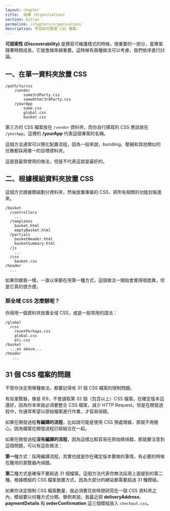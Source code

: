 ```yaml
---
layout: chapter
title:  結構 (Organisation)
section: Extras
permalink: /chapters/organisation/
description: 學習如何整理 CSS 檔案。
---
```


**可探索性 (Discoverability)** 是撰寫可維護樣式的時候，很重要的一部分，當專案隨著時間成長，它就會越來越重要。這時候有兩種做法可以考慮，我們依序進行討論。

## 一、在單一資料夾放置 CSS

	/path/to/css
	    /vendor
            some3rdParty.css
            someOther3rdParty.css
	    /yourApp
	        some.css
	        global.css
	        basket.css

第三方的 CSS 檔案放在 `/vendor` 資料夾，而你自行撰寫的 CSS 應該放在 `/yourApp`。這裡的 **/yourApp** 代表這個專案的名稱。

這個方法通常可以簡化配置流程，因為一般來說，bundling、壓縮和其他類似的任務都採用單一的目標資料夾。

這是我最常使用的做法，但是不代表這就是最好的。

## 二、根據模組資料夾放置 CSS

這個方式根據模組劃分資料夾，然後放置專屬的 CSS，把所有相關的功能封裝進來。

	/basket
      /controllers
        ...
      /templates
        basket.html
        emptyBasket.html
      /partials
        basketHeader.html
        basketSummary.html
      /js
        ...
      /css
        basket.css
	/header
	  ...

如果你跟我一樣，一直以來都在用第一種方式，這個做法一開始會覺得很詭異，但是它真的很方便。

### 那全域 CSS 怎麼辦呢？

你得用一個資料夾放置全域 CSS，或是一般常用的語法：

	/global
	  /css
        resetPerhaps.css
        global.css
        etc.css
	/basket
	  ...as above...
	/header
       ...

## 31 個 CSS 檔案的問題

不管你決定用哪種做法，都要記得有 31 個 CSS 檔案的限制問題。

有些瀏覽器，像是 IE9，不會讀取第 32 個（包含以上）CSS 檔案。在確定版本這還好，因為你本來就必須要整合 CSS 檔案，減少 HTTP Request。但是在開發過程中，你通常希望以原始檔案進行作業，才容易偵錯。

如果在開發過程**有編譯的流程**，比如說可能是使用 CSS 預處理器，那就不用擔心。因為檔案在開發過程已經結合在一起。

如果在開發過程**沒有編譯的流程**，因為這樣比較容易在原始碼偵錯，那就要注意到這個問題，可以有這些做法：

**第一**種方式：採用編譯流程，其實也就是你在確定版本要做的事情，有必要的時候在難用的瀏覽器內偵錯。

**第二**種方式是確保不要超過 31 個檔案。這個方法代表你無法採用上面提到的第二種，根據模組的 CSS 檔案放置方式，因為大部分的網站都需要超過 31 種模組。

如果你決定限制 CSS 檔案數量，就必須要花些時間研究在一個 CSS 資料夾之內，模組要以何種方式分類。舉例來說，我最近把 **deliveryAddress**、**paymentDetails** 和 **orderConfirmation** 這三個模組放入 `checkout.css`。